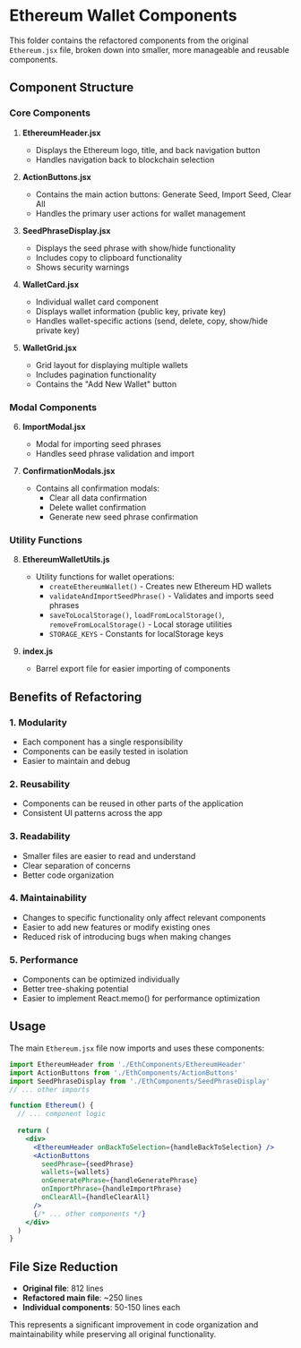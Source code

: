 # Ethereum Wallet Components

This folder contains the refactored components from the original `Ethereum.jsx` file, broken down into smaller, more manageable and reusable components.

## Component Structure

### Core Components

1. **EthereumHeader.jsx**
   - Displays the Ethereum logo, title, and back navigation button
   - Handles navigation back to blockchain selection

2. **ActionButtons.jsx**
   - Contains the main action buttons: Generate Seed, Import Seed, Clear All
   - Handles the primary user actions for wallet management

3. **SeedPhraseDisplay.jsx**
   - Displays the seed phrase with show/hide functionality
   - Includes copy to clipboard functionality
   - Shows security warnings

4. **WalletCard.jsx**
   - Individual wallet card component
   - Displays wallet information (public key, private key)
   - Handles wallet-specific actions (send, delete, copy, show/hide private key)

5. **WalletGrid.jsx**
   - Grid layout for displaying multiple wallets
   - Includes pagination functionality
   - Contains the "Add New Wallet" button

### Modal Components

6. **ImportModal.jsx**
   - Modal for importing seed phrases
   - Handles seed phrase validation and import

7. **ConfirmationModals.jsx**
   - Contains all confirmation modals:
     - Clear all data confirmation
     - Delete wallet confirmation
     - Generate new seed phrase confirmation

### Utility Functions

8. **EthereumWalletUtils.js**
   - Utility functions for wallet operations:
     - `createEthereumWallet()` - Creates new Ethereum HD wallets
     - `validateAndImportSeedPhrase()` - Validates and imports seed phrases
     - `saveToLocalStorage()`, `loadFromLocalStorage()`, `removeFromLocalStorage()` - Local storage utilities
     - `STORAGE_KEYS` - Constants for localStorage keys

9. **index.js**
   - Barrel export file for easier importing of components

## Benefits of Refactoring

### 1. **Modularity**
- Each component has a single responsibility
- Components can be easily tested in isolation
- Easier to maintain and debug

### 2. **Reusability**
- Components can be reused in other parts of the application
- Consistent UI patterns across the app

### 3. **Readability**
- Smaller files are easier to read and understand
- Clear separation of concerns
- Better code organization

### 4. **Maintainability**
- Changes to specific functionality only affect relevant components
- Easier to add new features or modify existing ones
- Reduced risk of introducing bugs when making changes

### 5. **Performance**
- Components can be optimized individually
- Better tree-shaking potential
- Easier to implement React.memo() for performance optimization

## Usage

The main `Ethereum.jsx` file now imports and uses these components:

```jsx
import EthereumHeader from './EthComponents/EthereumHeader'
import ActionButtons from './EthComponents/ActionButtons'
import SeedPhraseDisplay from './EthComponents/SeedPhraseDisplay'
// ... other imports

function Ethereum() {
  // ... component logic
  
  return (
    <div>
      <EthereumHeader onBackToSelection={handleBackToSelection} />
      <ActionButtons 
        seedPhrase={seedPhrase}
        wallets={wallets}
        onGeneratePhrase={handleGeneratePhrase}
        onImportPhrase={handleImportPhrase}
        onClearAll={handleClearAll}
      />
      {/* ... other components */}
    </div>
  )
}
```

## File Size Reduction

- **Original file**: 812 lines
- **Refactored main file**: ~250 lines
- **Individual components**: 50-150 lines each

This represents a significant improvement in code organization and maintainability while preserving all original functionality.